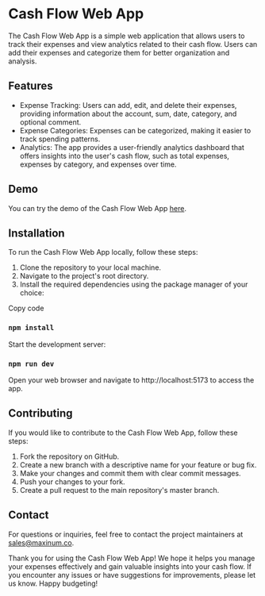 # Cash Flow Web App


The Cash Flow Web App is a simple web application that allows users to track their expenses and view analytics related to their cash flow. Users can add their expenses and categorize them for better organization and analysis.


## Features
- Expense Tracking: Users can add, edit, and delete their expenses, providing information about the account, sum, date, category, and optional comment.
- Expense Categories: Expenses can be categorized, making it easier to track spending patterns.
- Analytics: The app provides a user-friendly analytics dashboard that offers insights into the user's cash flow, such as total expenses, expenses by category, and expenses over time.

## Demo

You can try the demo of the Cash Flow Web App <a href="https://magenta-seahorse-5d49ed.netlify.app/" target="_blank">here</a>.

## Installation
To run the Cash Flow Web App locally, follow these steps:

1. Clone the repository to your local machine.
2. Navigate to the project's root directory.
3. Install the required dependencies using the package manager of your choice:

Copy code
### `npm install`
Start the development server:
### `npm run dev`
Open your web browser and navigate to http://localhost:5173 to access the app.

## Contributing

If you would like to contribute to the Cash Flow Web App, follow these steps:

1. Fork the repository on GitHub.
2. Create a new branch with a descriptive name for your feature or bug fix.
3. Make your changes and commit them with clear commit messages.
4. Push your changes to your fork.
5. Create a pull request to the main repository's master branch.

## Contact
For questions or inquiries, feel free to contact the project maintainers at sales@maxinum.co.

Thank you for using the Cash Flow Web App! We hope it helps you manage your expenses effectively and gain valuable insights into your cash flow. If you encounter any issues or have suggestions for improvements, please let us know. Happy budgeting!
